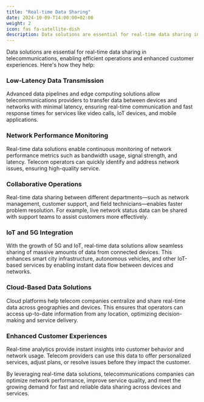 ```yaml
---
title: "Real-time Data Sharing"
date: 2024-10-09-T14:00:00+02:00
weight: 2
icon: fas fa-satellite-dish
description: Data solutions are essential for real-time data sharing in telecommunications, enabling efficient operations and enhanced customer experiences.
---
```


Data solutions are essential for real-time data sharing in telecommunications, enabling efficient operations and enhanced customer experiences. Here's how they help:

### Low-Latency Data Transmission
Advanced data pipelines and edge computing solutions allow telecommunications providers to transfer data between devices and networks with minimal latency, ensuring real-time communication and fast response times for services like video calls, IoT devices, and mobile applications.

### Network Performance Monitoring
Real-time data solutions enable continuous monitoring of network performance metrics such as bandwidth usage, signal strength, and latency. Telecom operators can quickly identify and address network issues, ensuring high-quality service.

### Collaborative Operations
Real-time data sharing between different departments—such as network management, customer support, and field technicians—enables faster problem resolution. For example, live network status data can be shared with support teams to assist customers more effectively.

### IoT and 5G Integration
With the growth of 5G and IoT, real-time data solutions allow seamless sharing of massive amounts of data from connected devices. This enhances smart city infrastructure, autonomous vehicles, and other IoT-based services by enabling instant data flow between devices and networks.

### Cloud-Based Data Solutions
Cloud platforms help telecom companies centralize and share real-time data across geographies and devices. This ensures that operators can access up-to-date information from any location, optimizing decision-making and service delivery.

### Enhanced Customer Experiences
Real-time analytics provide instant insights into customer behavior and network usage. Telecom providers can use this data to offer personalized services, adjust plans, or resolve issues before they impact the customer.

By leveraging real-time data solutions, telecommunications companies can optimize network performance, improve service quality, and meet the growing demand for fast and reliable data sharing across devices and services.
